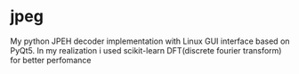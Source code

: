 # jpeg
My python JPEH decoder implementation with Linux GUI interface based on PyQt5.
In my realization i used scikit-learn DFT(discrete fourier transform) for better perfomance
